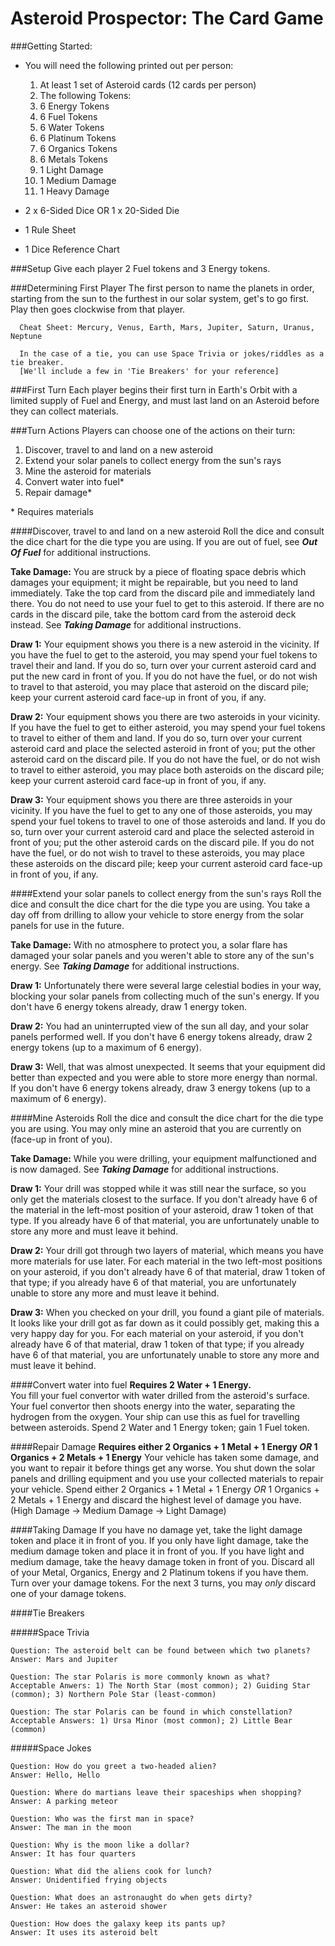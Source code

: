Asteroid Prospector: The Card Game
=============================

###Getting Started:

- You will need the following printed out per person:

  1. At least 1 set of Asteroid cards (12 cards per person)
  2. The following Tokens: 
    1. 6 Energy Tokens
    2. 6 Fuel Tokens
    3. 6 Water Tokens
    4. 6 Platinum Tokens
    5. 6 Organics Tokens
    6. 6 Metals Tokens
    5. 1 Light Damage
    6. 1 Medium Damage
    7. 1 Heavy Damage
- 2 x 6-Sided Dice  OR  1 x 20-Sided Die
- 1 Rule Sheet
- 1 Dice Reference Chart

###Setup
Give each player 2 Fuel tokens and 3 Energy tokens.

###Determining First Player
The first person to name the planets in order, starting from the sun to the furthest in our solar system, get's to go first. Play then goes clockwise from that player.
```
  Cheat Sheet: Mercury, Venus, Earth, Mars, Jupiter, Saturn, Uranus, Neptune
  
  In the case of a tie, you can use Space Trivia or jokes/riddles as a tie breaker. 
  [We'll include a few in 'Tie Breakers' for your reference]
```

###First Turn
Each player begins their first turn in Earth's Orbit with a limited supply of Fuel and Energy, and must last land on an Asteroid before they can collect materials.

###Turn Actions
Players can choose one of the actions on their turn:
  1. Discover, travel to and land on a new asteroid
  2. Extend your solar panels to collect energy from the sun's rays
  3. Mine the asteroid for materials
  4. Convert water into fuel*
  5. Repair damage*

\* Requires materials

####Discover, travel to and land on a new asteroid
Roll the dice and consult the dice chart for the die type you are using.  If you are out of fuel, see **_Out Of Fuel_** for additional instructions.

**Take Damage:** You are struck by a piece of floating space debris which damages your equipment; it might be repairable, but you need to land immediately.  Take the top card from the discard pile and immediately land there. You do not need to use your fuel to get to this asteroid. If there are no cards in the discard pile, take the bottom card from the asteroid deck instead. See **_Taking Damage_** for additional instructions.

**Draw 1:** Your equipment shows you there is a new asteroid in the vicinity. If you have the fuel to get to the asteroid, you may spend your fuel tokens to travel their and land. If you do so, turn over your current asteroid card and put the new card in front of you.  If you do not have the fuel, or do not wish to travel to that asteroid, you may place that asteroid on the discard pile; keep your current asteroid card face-up in front of you, if any.

**Draw 2:** Your equipment shows you there are two asteroids in your vicinity.  If you have the fuel to get to either asteroid, you may spend your fuel tokens to travel to either of them and land.  If you do so, turn over your current asteroid card and place the selected asteroid in front of you; put the other asteroid card on the discard pile.  If you do not have the fuel, or do not wish to travel to either asteroid, you may place both asteroids on the discard pile; keep your current asteroid card face-up in front of you, if any.

**Draw 3:** Your equipment shows you there are three asteroids in your vicinity.  If you have the fuel to get to any one of those asteroids, you may spend your fuel tokens to travel to one of those asteroids and land.  If you do so, turn over your current asteroid card and place the selected asteroid in front of you; put the other asteroid cards on the discard pile.  If you do not have the fuel, or do not wish to travel to these asteroids, you may place these asteroids on the discard pile; keep your current asteroid card face-up in front of you, if any.

####Extend your solar panels to collect energy from the sun's rays
Roll the dice and consult the dice chart for the die type you are using.  You take a day off from drilling to allow your vehicle to store energy from the solar panels for use in the future.

**Take Damage:** With no atmosphere to protect you, a solar flare has damaged your solar panels and you weren't able to store any of the sun's energy. See **_Taking Damage_** for additional instructions.

**Draw 1:** Unfortunately there were several large celestial bodies in your way, blocking your solar panels from collecting much of the sun's energy.  If you don't have 6 energy tokens already, draw 1 energy token.

**Draw 2:** You had an uninterrupted view of the sun all day, and your solar panels performed well.  If you don't have 6 energy tokens already, draw 2 energy tokens (up to a maximum of 6 energy).

**Draw 3:** Well, that was almost unexpected. It seems that your equipment did better than expected and you were able to store more energy than normal.  If you don't have 6 energy tokens already, draw 3 energy tokens (up to a maximum of 6 energy).

####Mine Asteroids
Roll the dice and consult the dice chart for the die type you are using. You may only mine an asteroid that you are currently on (face-up in front of you).

**Take Damage:** While you were drilling, your equipment malfunctioned and is now damaged. See **_Taking Damage_** for additional instructions.

**Draw 1:** Your drill was stopped while it was still near the surface, so you only get the materials closest to the surface.  If you don't already have 6 of the material in the left-most position of your asteroid, draw 1 token of that type.  If you already have 6 of that material, you are unfortunately unable to store any more and must leave it behind.

**Draw 2:** Your drill got through two layers of material, which means you have more materials for use later. For each material in the two left-most positions on your asteroid, if you don't already have 6 of that material, draw 1 token of that type; if you already have 6 of that material, you are unfortunately unable to store any more and must leave it behind.

**Draw 3:** When you checked on your drill, you found a giant pile of materials.  It looks like your drill got as far down as it could possibly get, making this a very happy day for you.  For each material on your asteroid, if you don't already have 6 of that material, draw 1 token of that type; if you already have 6 of that material, you are unfortunately unable to store any more and must leave it behind.

####Convert water into fuel
**Requires 2 Water + 1 Energy.**  
You fill your fuel convertor with water drilled from the asteroid's surface.  Your fuel convertor then shoots energy into the water, separating the hydrogen from the oxygen.  Your ship can use this as fuel for travelling between asteroids.  Spend 2 Water and 1 Energy token; gain 1 Fuel token.

####Repair Damage
**Requires either 2 Organics + 1 Metal + 1 Energy  _OR_ 1 Organics + 2 Metals + 1 Energy**
Your vehicle has taken some damage, and you want to repair it before things get any worse.  You shut down the solar panels and drilling equipment and you use your collected materials to repair your vehicle. Spend either 2 Organics + 1 Metal + 1 Energy _OR_ 1 Organics + 2 Metals + 1 Energy and discard the highest level of damage you have. (High Damage -> Medium Damage -> Light Damage)

####Taking Damage
If you have no damage yet, take the light damage token and place it in front of you.
If you only have light damage, take the medium damage token and place it in front of you.
If you have light and medium damage, take the heavy damage token in front of you. Discard all of your Metal, Organics, Energy and 2 Platinum tokens if you have them. Turn over your damage tokens.  For the next 3 turns, you may *only* discard one of your damage tokens.


####Tie Breakers

#####Space Trivia
```
Question: The asteroid belt can be found between which two planets?
Answer: Mars and Jupiter
```

```
Question: The star Polaris is more commonly known as what?
Acceptable Anwers: 1) The North Star (most common); 2) Guiding Star (common); 3) Northern Pole Star (least-common)
```

```
Question: The star Polaris can be found in which constellation?
Acceptable Answers: 1) Ursa Minor (most common); 2) Little Bear (common)
```

#####Space Jokes
```
Question: How do you greet a two-headed alien?
Answer: Hello, Hello
```

```
Question: Where do martians leave their spaceships when shopping?
Answer: A parking meteor
```

```
Question: Who was the first man in space?
Answer: The man in the moon
```

```
Question: Why is the moon like a dollar?
Answer: It has four quarters
```

```
Question: What did the aliens cook for lunch?
Answer: Unidentified frying objects
```

```
Question: What does an astronaught do when gets dirty?
Answer: He takes an asteroid shower
```

```
Question: How does the galaxy keep its pants up?
Answer: It uses its asteroid belt
```
